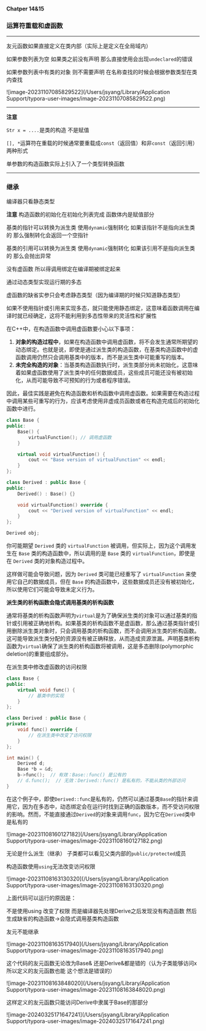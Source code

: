 #### Chatper 14&15

### 运算符重载和虚函数

---

友元函数如果直接定义在类内部（实际上是定义在全局域内）

如果参数列表为空  如果类之前没有声明  那么直接使用会出现`undeclared`的错误

如果参数列表中有类的对象  则不需要声明  在名称查找的时候会根据参数类型在类内查找

![image-20231107085829522](/Users/jsyang/Library/Application Support/typora-user-images/image-20231107085829522.png)

---

**注意**

`Str x = ....`是类的构造 不是赋值

`[], *`运算符在重载的时候通常要重载成`const`（返回值）和非`const`（返回引用）两种形式



单参数的构造函数实际上引入了一个类型转换函数

---

### 继承

编译器只看静态类型

**注意** 构造函数的初始化在初始化列表完成 函数体内是赋值部分



基类的指针可以转换为派生类  使用`dynamic`强制转化 如果该指针不是指向派生类的  那么强制转化会返回一个空指针

基类的引用可以转换为派生类  使用`dynamic`强制转化 如果该引用不是指向派生类的  那么会抛出异常



没有虚函数 所以得调用绑定在编译期被绑定起来

通过动态类型实现运行期的多态

虚函数的缺省实参只会考虑静态类型（因为编译期的时候只知道静态类型）



如果不使用指针或引用来实现多态，就只能使用静态绑定，这意味着函数调用在编译时就已经确定，这将不能利用到多态性带来的灵活性和扩展性



在C++中，在构造函数中调用虚函数要小心以下事项：

1. **对象的构造过程中**，如果在构造函数中调用虚函数，将不会发生通常所期望的动态绑定。也就是说，即使是通过派生类的构造函数，在基类构造函数中的虚函数调用仍然只会调用基类中的版本，而不是派生类中可能重写的版本。
2. **未完全构造的对象**：当基类构造函数执行时，派生类部分尚未初始化，这意味着如果虚函数使用了派生类中的任何数据成员，这些成员可能还没有被初始化，从而可能导致不可预知的行为或者程序错误。

因此，最佳实践是避免在构造函数和析构函数中调用虚函数。如果需要在构造过程中调用某些可重写的行为，应该考虑使用非虚成员函数或者在构造完成后的初始化函数中进行。

```c++
class Base {
public:
    Base() {
        virtualFunction(); // 调用虚函数
    }

    virtual void virtualFunction() {
        cout << "Base version of virtualFunction" << endl;
    }
};

class Derived : public Base {
public:
    Derived() : Base() {}

    void virtualFunction() override {
        cout << "Derived version of virtualFunction" << endl;
    }
};

Derived obj;
```

你可能期望 `Derived` 类的 `virtualFunction` 被调用，但实际上，因为这个调用发生在 `Base` 类的构造函数中，所以调用的是 `Base` 类的 `virtualFunction`，即使是在 `Derived` 类的对象构造过程中。

这样做可能会导致问题，因为 `Derived` 类可能已经重写了 `virtualFunction` 来使用它自己的数据成员，但在 `Base` 的构造函数中，这些数据成员还没有被初始化，所以使用它们可能会导致未定义行为。



**派生类的析构函数会隐式调用基类的析构函数**



通常将基类的析构函数声明为`virtual`是为了确保派生类的对象可以通过基类的指针或引用被正确地析构。如果基类的析构函数不是虚函数，那么通过基类指针或引用删除派生类对象时，只会调用基类的析构函数，而不会调用派生类的析构函数。这可能导致派生类分配的资源没有被正确释放，从而造成资源泄漏。声明基类析构函数为`virtual`确保了派生类的析构函数将被调用，这是多态删除(polymorphic deletion)的重要组成部分。



在派生类中修改虚函数的访问权限

```c++
class Base {
public:
    virtual void func() {
        // 基类中的实现
    }
};

class Derived : public Base {
private:
    void func() override {
        // 在派生类中改变了访问权限
    }
};

int main() {
    Derived d;
    Base *b = &d;
    b->func();  // 有效：Base::func() 是公有的
    // d.func();  // 无效：Derived::func() 是私有的，不能从类的外部访问
}
```

在这个例子中，即使`Derived::func`是私有的，仍然可以通过基类`Base`的指针来调用它，因为在多态中，动态绑定会在运行时找到正确的函数版本，而不受访问权限的影响。然而，不能直接通过`Derived`的对象来调用`func`，因为它在`Derived`类中是私有的



![image-20231108160127182](/Users/jsyang/Library/Application Support/typora-user-images/image-20231108160127182.png)



无论是什么派生（继承） 子类都可以看见父类内部的`public/protected`成员 



构造函数使用`using`无法改变访问权限

![image-20231108163130320](/Users/jsyang/Library/Application Support/typora-user-images/image-20231108163130320.png)

上面代码可以运行的原因是：

不是使用using 改变了权限  而是编译器先处理Derive之后发现没有构造函数 然后生成缺省的构造函数->会隐式调用基类构造函数



友元不能继承

![image-20231108163517940](/Users/jsyang/Library/Application Support/typora-user-images/image-20231108163517940.png)

这个代码的友元函数无论改为Base& 还是Derive&都是错的（认为子类能够访问x 所以定义的友元函数也能 这个想法是错误的）



![image-20231108163848020](/Users/jsyang/Library/Application Support/typora-user-images/image-20231108163848020.png)

这样定义的友元函数只能访问Derive中隶属于Base的那部分



![image-20240325171647241](/Users/jsyang/Library/Application Support/typora-user-images/image-20240325171647241.png)